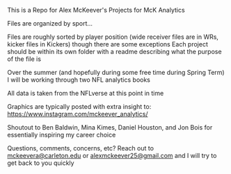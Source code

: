 This is a Repo for Alex McKeever's Projects for McK Analytics

Files are organized by sport...

Files are roughly sorted by player position (wide receiver files are in WRs, kicker files in Kickers) though there are some exceptions
Each project should be within its own folder with a readme describing what the purpose of the file is

Over the summer (and hopefully during some free time during Spring Term) I will be working through two NFL analytics books

All data is taken from the NFLverse at this point in time

Graphics are typically posted with extra insight to: https://www.instagram.com/mckeever_analytics/

Shoutout to Ben Baldwin, Mina Kimes, Daniel Houston, and Jon Bois for essentially inspiring my career choice

Questions, comments, concerns, etc?
  Reach out to mckeevera@carleton.edu or alexmckeever25@gmail.com and I will try to get back to you quickly
